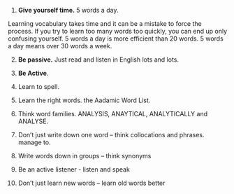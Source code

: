 1. **Give yourself time.** 5 words a day.

Learning vocabulary takes time and it can be a mistake to force the process. If you try to learn too many words too quickly, you can end up only confusing yourself. 5 words a day is more efficient than 20 words. 5 words a day means over 30 words a week.

2. **Be passive.** Just read and listen in English lots and lots.

3. **Be Active**.

4. Learn to spell.

5. Learn the right words. the Aadamic Word List.

6. Think word families. ANALYSIS, ANAYTICAL, ANALYTICALLY and ANALYSE.

7. Don’t just write down one word – think collocations and phrases. manage to.

8. Write words down in groups – think synonyms 

9. Be an active listener - listen and speak

10. Don’t just learn new words – learn old words better

